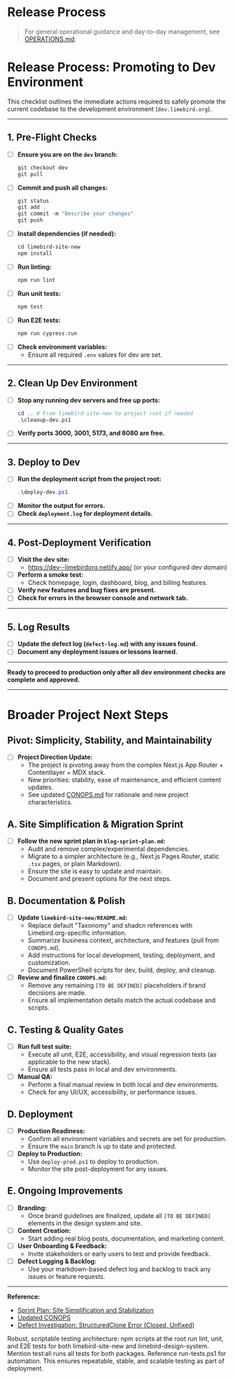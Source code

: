 # Release Process

> For general operational guidance and day-to-day management, see [OPERATIONS.md](./OPERATIONS.md).

# Release Process: Promoting to Dev Environment

This checklist outlines the immediate actions required to safely promote the current codebase to the development environment (`dev.limebird.org`).

---

## 1. Pre-Flight Checks

- [ ] **Ensure you are on the `dev` branch:**
  ```powershell
  git checkout dev
  git pull
  ```
- [ ] **Commit and push all changes:**
  ```powershell
  git status
  git add .
  git commit -m "Describe your changes"
  git push
  ```
- [ ] **Install dependencies (if needed):**
  ```powershell
  cd limebird-site-new
  npm install
  ```
- [ ] **Run linting:**
  ```powershell
  npm run lint
  ```
- [ ] **Run unit tests:**
  ```powershell
  npm test
  ```
- [ ] **Run E2E tests:**
  ```powershell
  npm run cypress:run
  ```
- [ ] **Check environment variables:**
  - Ensure all required `.env` values for dev are set.

---

## 2. Clean Up Dev Environment

- [ ] **Stop any running dev servers and free up ports:**
  ```powershell
  cd .. # From limebird-site-new to project root if needed
  .\cleanup-dev.ps1
  ```
- [ ] **Verify ports 3000, 3001, 5173, and 8080 are free.**

---

## 3. Deploy to Dev

- [ ] **Run the deployment script from the project root:**
  ```powershell
  .\deploy-dev.ps1
  ```
- [ ] **Monitor the output for errors.**
- [ ] **Check `deployment.log` for deployment details.**

---

## 4. Post-Deployment Verification

- [ ] **Visit the dev site:**
  - https://dev--limebirdorg.netlify.app/ (or your configured dev domain)
- [ ] **Perform a smoke test:**
  - Check homepage, login, dashboard, blog, and billing features.
- [ ] **Verify new features and bug fixes are present.**
- [ ] **Check for errors in the browser console and network tab.**

---

## 5. Log Results

- [ ] **Update the defect log (`defect-log.md`) with any issues found.**
- [ ] **Document any deployment issues or lessons learned.**

---

**Ready to proceed to production only after all dev environment checks are complete and approved.**

---

# Broader Project Next Steps

## Pivot: Simplicity, Stability, and Maintainability

- [ ] **Project Direction Update:**
  - The project is pivoting away from the complex Next.js App Router + Contentlayer + MDX stack.
  - New priorities: stability, ease of maintenance, and efficient content updates.
  - See updated [CONOPS.md](./CONOPS.md) for rationale and new project characteristics.

## A. Site Simplification & Migration Sprint
- [ ] **Follow the new sprint plan in `blog-sprint-plan.md`:**
  - Audit and remove complex/experimental dependencies.
  - Migrate to a simpler architecture (e.g., Next.js Pages Router, static `.tsx` pages, or plain Markdown).
  - Ensure the site is easy to update and maintain.
  - Document and present options for the next steps.

## B. Documentation & Polish
- [ ] **Update `limebird-site-new/README.md`:**
  - Replace default "Taxonomy" and shadcn references with Limebird.org-specific information.
  - Summarize business context, architecture, and features (pull from `CONOPS.md`).
  - Add instructions for local development, testing, deployment, and customization.
  - Document PowerShell scripts for dev, build, deploy, and cleanup.
- [ ] **Review and finalize `CONOPS.md`:**
  - Remove any remaining `[TO BE DEFINED]` placeholders if brand decisions are made.
  - Ensure all implementation details match the actual codebase and scripts.

## C. Testing & Quality Gates
- [ ] **Run full test suite:**
  - Execute all unit, E2E, accessibility, and visual regression tests (as applicable to the new stack).
  - Ensure all tests pass in local and dev environments.
- [ ] **Manual QA:**
  - Perform a final manual review in both local and dev environments.
  - Check for any UI/UX, accessibility, or performance issues.

## D. Deployment
- [ ] **Production Readiness:**
  - Confirm all environment variables and secrets are set for production.
  - Ensure the `main` branch is up to date and protected.
- [ ] **Deploy to Production:**
  - Use `deploy-prod.ps1` to deploy to production.
  - Monitor the site post-deployment for any issues.

## E. Ongoing Improvements
- [ ] **Branding:**
  - Once brand guidelines are finalized, update all `[TO BE DEFINED]` elements in the design system and site.
- [ ] **Content Creation:**
  - Start adding real blog posts, documentation, and marketing content.
- [ ] **User Onboarding & Feedback:**
  - Invite stakeholders or early users to test and provide feedback.
- [ ] **Defect Logging & Backlog:**
  - Use your markdown-based defect log and backlog to track any issues or feature requests.

---

**Reference:**
- [Sprint Plan: Site Simplification and Stabilization](./blog-sprint-plan.md)
- [Updated CONOPS](./CONOPS.md)
- [Defect Investigation: StructuredClone Error (Closed, Unfixed)](./defect-investigation-structured-clone-error.md) 

Robust, scriptable testing architecture: npm scripts at the root run lint, unit, and E2E tests for both limebird-site-new and limebird-design-system. Mention test:all runs all tests for both packages. Reference run-tests.ps1 for automation. This ensures repeatable, stable, and scalable testing as part of deployment. 
